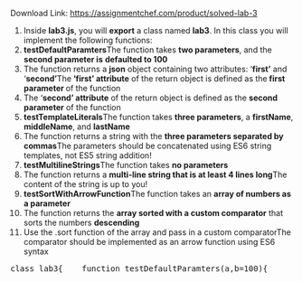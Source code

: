 Download Link: https://assignmentchef.com/product/solved-lab-3
<br>
<ol>

 <li>Inside <strong>lab3.js</strong>, you will <strong>export</strong> a class named <strong>lab3</strong>. In this class you will implement the following functions:</li>

 <li><strong>testDefaultParamters</strong>The function takes <strong>two parameters</strong>, and the <strong>second parameter is</strong> <strong>defaulted to 100</strong></li>

 <li>The function returns a <strong>json</strong> object containing two attributes: ‘<strong>first’</strong> and ‘<strong>second’</strong>The<strong> ‘first’ attribute</strong> of the return object is defined as the<strong> first parameter </strong>of the function</li>

 <li>The ‘<strong>second’ attribute</strong> of the return object is defined as the <strong>second parameter</strong> of the function</li>

 <li><strong>testTemplateLiterals</strong>The function takes <strong>three parameters</strong>, a <strong>firstName</strong>, <strong>middleName</strong>, and <strong>lastName</strong></li>

 <li>The function returns a string with the <strong>three parameters separated by commas</strong>The parameters should be concatenated using ES6 string templates, not ES5 string addition!</li>

 <li><strong>testMultilineStrings</strong>The function takes <strong>no parameters</strong></li>

 <li>The function returns a <strong>multi-line string that is at least 4 lines long</strong>The content of the string is up to you!</li>

 <li><strong>testSortWithArrowFunction</strong>The function takes an <strong>array of numbers as a parameter</strong></li>

 <li>The function returns the <strong>array sorted with a custom comparator</strong> that sorts the numbers <strong>descending</strong></li>

 <li>Use the .sort function of the array and pass in a custom comparatorThe comparator should be implemented as an arrow function using ES6 syntax</li>

</ol>

<pre class="ql-syntax"><span class="hljs-class"><span class="hljs-keyword">class</span> <span class="hljs-title">lab3</span></span>{    <span class="hljs-function"><span class="hljs-keyword">function</span> <span class="hljs-title">testDefaultParamters</span>(<span class="hljs-params">a,b=<span class="hljs-number">100</span></span>)</span>{      <span class="hljs-keyword">return</span>  json={      <span class="hljs-string">'first'</span>:a         <span class="hljs-string">'second'</span>:b};}    <span class="hljs-function"><span class="hljs-keyword">function</span> <span class="hljs-title">testTemplateLiterals</span>(<span class="hljs-params">firstName,middleName,lastName</span>)</span>{      <span class="hljs-keyword">return</span> myName=<span class="hljs-string">'${firstName},${middleName},${lastName}'</span>;}    <span class="hljs-function"><span class="hljs-keyword">function</span> <span class="hljs-title">testMultilineStrings</span></span>{  <span class="hljs-keyword">return</span>   mySpell= <span class="hljs-string">`Uh-bare-toe.   AK-ee-oh.   AH-gwah-MEN-tee.   A-LAR-tey.`</span>;}<span class="hljs-function"><span class="hljs-keyword">function</span> <span class="hljs-title">testSortWithArrowFunction</span>(<span class="hljs-params">a</span>)</span>{ <span class="hljs-keyword">return</span> a.sort(<span class="hljs-function">(<span class="hljs-params">m,n</span>)=&gt;</span>n-m);}}<span class="hljs-keyword">export</span> {lab3}</pre>